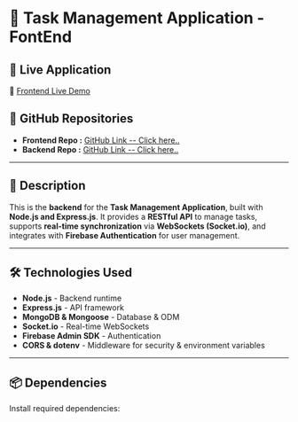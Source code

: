 # 📝 Task Management Application - FontEnd

## 🚀 Live Application
🔗 [Frontend Live Demo](https://task-management-234b9.web.app/)

## 📂 GitHub Repositories

- **Frontend Repo :** [GitHub Link -- Click here..  ](https://github.com/Salman-Shaid/task-management-client)
- **Backend Repo :** [GitHub Link -- Click here.. ](https://github.com/Salman-Shaid/task-management-server)

---

## 📌 Description
This is the **backend** for the **Task Management Application**, built with **Node.js and Express.js**. It provides a **RESTful API** to manage tasks, supports **real-time synchronization** via **WebSockets (Socket.io)**, and integrates with **Firebase Authentication** for user management.  

---

## 🛠️ Technologies Used
- **Node.js** - Backend runtime
- **Express.js** - API framework
- **MongoDB & Mongoose** - Database & ODM
- **Socket.io** - Real-time WebSockets
- **Firebase Admin SDK** - Authentication
- **CORS & dotenv** - Middleware for security & environment variables

---

## 📦 Dependencies
Install required dependencies:
```bash

